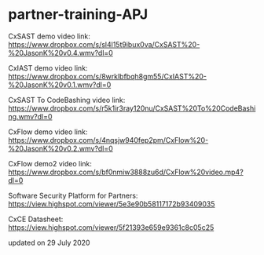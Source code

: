 # partner-training-APJ
CxSAST demo video link: 
https://www.dropbox.com/s/sl4l15t9ibux0va/CxSAST%20-%20JasonK%20v0.4.wmv?dl=0

CxIAST demo video link:
https://www.dropbox.com/s/8wrklbfbqh8gm55/CxIAST%20-%20JasonK%20v0.1.wmv?dl=0

CxSAST To CodeBashing video link:
https://www.dropbox.com/s/r5k1ir3ray120nu/CxSAST%20To%20CodeBashing.wmv?dl=0

CxFlow demo video link:
https://www.dropbox.com/s/4nqsjw940fep2pm/CxFlow%20-%20JasonK%20v0.2.wmv?dl=0

CxFlow demo2 video link:
https://www.dropbox.com/s/bf0nmiw3888zu6d/CxFlow%20video.mp4?dl=0

Software Security Platform for Partners:
https://view.highspot.com/viewer/5e3e90b58117172b93409035
 
CxCE Datasheet:
https://view.highspot.com/viewer/5f21393e659e9361c8c05c25

updated on 29 July 2020
